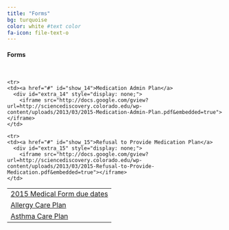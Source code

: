 ```yaml
---
title: "Forms"
bg: turquoise
color: white #text color
fa-icon: file-text-o
---
```


#### Forms 

<!--[2015 Medical Form due dates](http://sciencediscovery.colorado.edu/wp-content/uploads/2013/03/Medical-Ppwk-Due-Dates-2015-Sheet1.pdf)-->

<!--&nbsp;-->


<!--[Allergy Care Plan](http://sciencediscovery.colorado.edu/wp-content/uploads/2013/03/2015-Allergy-Care-Plan.pdf)-->

<!--&nbsp;-->


<!--[Asthma Care Plan](http://sciencediscovery.colorado.edu/wp-content/uploads/2013/03/2015-Asthma-Care-Plan.pdf)-->

<!--&nbsp;-->


<!--[Medication Admin Plan](http://sciencediscovery.colorado.edu/wp-content/uploads/2013/03/2015-Medication-Admin-Plan.pdf)-->

<!--&nbsp;-->


<!--[Refusal to Provide Medication Plan](http://sciencediscovery.colorado.edu/wp-content/uploads/2013/03/2015-Refusal-to-Provide-Medication.pdf)-->

&nbsp;

<table>
  <tr>
    <td><a href="#" id="show_11">2015 Medical Form due dates</a>
      <div id="extra_11" style="display: none;">
        <iframe src="http://docs.google.com/gview?url=http://sciencediscovery.colorado.edu/wp-content/uploads/2013/03/Medical-Ppwk-Due-Dates-2015-Sheet1.pdf&embedded=true"></iframe>
    </td>
  </tr>

  <tr>
    <td><a href="#" id="show_12">Allergy Care Plan</a>
      <div id="extra_12" style="display: none;">
        <iframe src="http://docs.google.com/gview?url=http://sciencediscovery.colorado.edu/wp-content/uploads/2013/03/2015-Allergy-Care-Plan.pdf&embedded=true"></iframe>
    </td>
  </tr>

  <tr>
    <td><a href="#" id="show_13">Asthma Care Plan</a>
      <div id="extra_13" style="display: none;">
        <iframe src="http://docs.google.com/gview?url=http://sciencediscovery.colorado.edu/wp-content/uploads/2013/03/2015-Asthma-Care-Plan.pdf&embedded=true"></iframe>
    </td>
  </tr>
  
    <tr>
    <td><a href="#" id="show_14">Medication Admin Plan</a>
      <div id="extra_14" style="display: none;">
        <iframe src="http://docs.google.com/gview?url=http://sciencediscovery.colorado.edu/wp-content/uploads/2013/03/2015-Medication-Admin-Plan.pdf&embedded=true"></iframe>
    </td>
  </tr>
  
    <tr>
    <td><a href="#" id="show_15">Refusal to Provide Medication Plan</a>
      <div id="extra_15" style="display: none;">
        <iframe src="http://docs.google.com/gview?url=http://sciencediscovery.colorado.edu/wp-content/uploads/2013/03/2015-Refusal-to-Provide-Medication.pdf&embedded=true"></iframe>
    </td>
  </tr>
</table>
